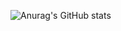 
![Anurag's GitHub stats](https://github-readme-stats.vercel.app/api?username=sjz1&show_icons=true&theme=dracula)
